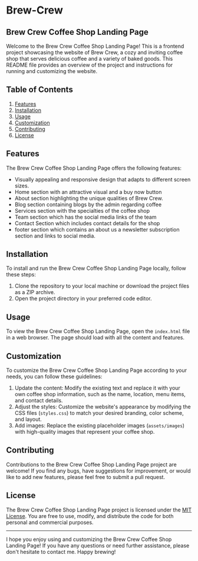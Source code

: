 # Brew-Crew

## Brew Crew Coffee Shop Landing Page

Welcome to the Brew Crew Coffee Shop Landing Page! This is a frontend project showcasing the website of Brew Crew, a cozy and inviting coffee shop that serves delicious coffee and a variety of baked goods. This README file provides an overview of the project and instructions for running and customizing the website.

## Table of Contents
1. [Features](#features)
2. [Installation](#installation)
3. [Usage](#usage)
4. [Customization](#customization)
5. [Contributing](#contributing)
6. [License](#license)

## Features<a name="features"></a>

The Brew Crew Coffee Shop Landing Page offers the following features:

- Visually appealing and responsive design that adapts to different screen sizes.
- Home section with an attractive visual and a buy now button
- About section highlighting the unique qualities of Brew Crew.
- Blog section containing blogs by the admin regarding coffee
- Services section with the specialties of the coffee shop
- Team section which has the social media links of the team
- Contact Section which includes contact details for the shop
- footer section which contains an about us a newsletter subscription section and links to social media.

## Installation<a name="installation"></a>

To install and run the Brew Crew Coffee Shop Landing Page locally, follow these steps:

1. Clone the repository to your local machine or download the project files as a ZIP archive.
2. Open the project directory in your preferred code editor.

## Usage<a name="usage"></a>

To view the Brew Crew Coffee Shop Landing Page, open the `index.html` file in a web browser. The page should load with all the content and features.

## Customization<a name="customization"></a>

To customize the Brew Crew Coffee Shop Landing Page according to your needs, you can follow these guidelines:

1. Update the content: Modify the existing text and replace it with your own coffee shop information, such as the name, location, menu items, and contact details.
2. Adjust the styles: Customize the website's appearance by modifying the CSS files (`styles.css`) to match your desired branding, color scheme, and layout.
3. Add images: Replace the existing placeholder images (`assets/images`) with high-quality images that represent your coffee shop.

## Contributing<a name="contributing"></a>

Contributions to the Brew Crew Coffee Shop Landing Page project are welcome! If you find any bugs, have suggestions for improvement, or would like to add new features, please feel free to submit a pull request.

## License<a name="license"></a>

The Brew Crew Coffee Shop Landing Page project is licensed under the [MIT License](LICENSE). You are free to use, modify, and distribute the code for both personal and commercial purposes.

---

I hope you enjoy using and customizing the Brew Crew Coffee Shop Landing Page! If you have any questions or need further assistance, please don't hesitate to contact me. Happy brewing!
